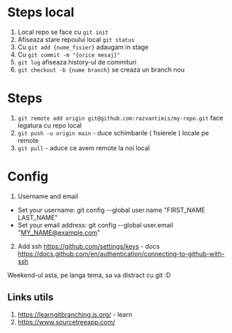 # Steps local

1. Local repo se face cu `git init`
2. Afiseaza stare repoului local  `git status`
3. Cu `git add {nume_fisier}` adaugam in stage
4. Cu `git commit -m "{orice mesaj}"`
5. `git log` afiseaza history-ul de commituri
6. `git checkout -b {nume branch}` se creaza un branch nou

# Steps

1. `git remote add origin git@github.com:razvantimis/my-repo.git` face legatura cu repo local
2. `git push -u origin main` - duce schimbarile ( fisierele ) locale pe remote
3. `git pull` - aduce ce avem remote la noi local


# Config 

1. Username and email
- Set your username: git config --global user.name "FIRST_NAME LAST_NAME"
- Set your email address: git config --global user.email "MY_NAME@example.com"

2. Add ssh https://github.com/settings/keys - docs https://docs.github.com/en/authentication/connecting-to-github-with-ssh

Weekend-ul asta, pe langa tema, sa va distract cu git :D
## Links utils
1. https://learngitbranching.js.org/ - learn
2. https://www.sourcetreeapp.com/ 
